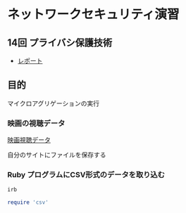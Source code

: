 # ネットワークセキュリティ演習
## 14回  プライバシ保護技術

* [レポート](https://forms.gle/yULozcXGhdDxknSs5)

## 目的

マイクロアグリゲーションの実行

### 映画の視聴データ

[映画視聴データ](./movies.csv)

自分のサイトにファイルを保存する




### Ruby プログラムにCSV形式のデータを取り込む

```bash
irb
```

```ruby
require 'csv'


```

